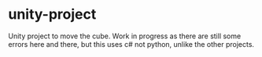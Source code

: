 # unity-project
Unity project to move the cube. Work in progress as there are still some errors here and there, but this uses c# not python, unlike the other projects.
